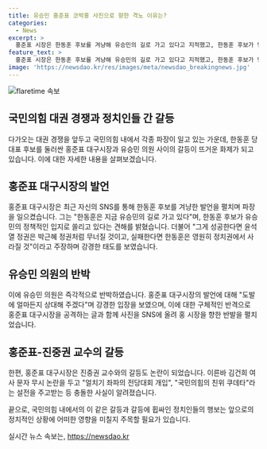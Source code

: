 ```yaml
---
title: 유승민 홍준표 코박홍 사진으로 향한 격노 이유는?
categories:
  - News
excerpt: >
  홍준표 시장은 한동훈 후보를 겨냥해 유승민의 길로 가고 있다고 지적했고, 한동훈 후보가 당선되면 대통령실과 여당의 충돌이 재발할 우려를 표명했다. 이에 유 전 의원은 홍 시장의 주장을 도발적으로 반박하며 홍 시장을 비판했고, 홍 시장은 진중권 교수와의 논란과 김건희 여사 문자 무시 사건으로 충돌을 이어갔다. 뿐만 아니라 윤석열 대통령 지지와 관련해도 격돌하며 당 내 갈등이 심화되고 있는 상황이다.
feature_text: >
  홍준표 시장은 한동훈 후보를 겨냥해 유승민의 길로 가고 있다고 지적했고, 한동훈 후보가 당선되면 대통령실과 여당의 충돌이 재발할 우려를 표명했다. 이에 유 전 의원은 홍 시장의 주장을 도발적으로 반박하며 홍 시장을 비판했고, 홍 시장은 진중권 교수와의 논란과 김건희 여사 문자 무시 사건으로 충돌을 이어갔다. 뿐만 아니라 윤석열 대통령 지지와 관련해도 격돌하며 당 내 갈등이 심화되고 있는 상황이다.
image: 'https://newsdao.kr/res/images/meta/newsdao_breakingnews.jpg'
---
```


<p><img src="https://newsdao.kr/res/images/meta/newsdao_breakingnews.jpg" alt="flaretime 속보" /></p>

<h2>국민의힘 대권 경쟁과 정치인들 간 갈등</h2>

<p data-ke-size="size16"></p>

<p>다가오는 대권 경쟁을 앞두고 국민의힘 내에서 각종 파장이 일고 있는 가운데, 한동훈 당 대표 후보를 둘러싼 홍준표 대구시장과 유승민 의원 사이의 갈등이 뜨거운 화제가 되고 있습니다. 이에 대한 자세한 내용을 살펴보겠습니다.</p>

<p data-ke-size="size16"></p>

<h2 data-ke-size="size26">홍준표 대구시장의 발언</h2>

<p>홍준표 대구시장은 최근 자신의 SNS를 통해 한동훈 후보를 겨냥한 발언을 펼치며 파장을 일으켰습니다. 그는 "한동훈은 지금 유승민의 길로 가고 있다"며, 한동훈 후보가 유승민의 정책적인 입지로 쏠리고 있다는 견해를 밝혔습니다. 더불어 "그게 성공한다면 윤석열 정권은 박근혜 정권처럼 무너질 것이고, 실패한다면 한동훈은 영원히 정치권에서 사라질 것"이라고 주장하며 강경한 태도를 보였습니다.</p>

<p data-ke-size="size16"></p>

<h2 data-ke-size="size26">유승민 의원의 반박</h2>

<p>이에 유승민 의원은 즉각적으로 반박하였습니다. 홍준표 대구시장의 발언에 대해 "도발에 얼마든지 상대해 주겠다"며 강경한 입장을 보였으며, 이에 대한 구체적인 반격으로 홍준표 대구시장을 공격하는 글과 함께 사진을 SNS에 올려 홍 시장을 향한 반발을 펼치었습니다.</p>

<p data-ke-size="size16"></p>

<h2 data-ke-size="size26">홍준표-진중권 교수의 갈등</h2>

<p>한편, 홍준표 대구시장은 진중권 교수와의 갈등도 논란이 되었습니다. 이른바 김건희 여사 문자 무시 논란을 두고 "얼치기 좌파의 전당대회 개입", "국민의힘의 친위 쿠데타"라는 설전을 주고받는 등 충돌한 사실이 알려졌습니다.</p>

<p data-ke-size="size16"></p>

<p>끝으로, 국민의힘 내에서의 이 같은 갈등과 갈등에 휩싸인 정치인들의 행보는 앞으로의 정치적인 상황에 어떠한 영향을 미칠지 주목할 필요가 있습니다.</p>
실시간 뉴스 속보는, <a href="https://newsdao.kr" rel="dofollow">https://newsdao.kr</a>


